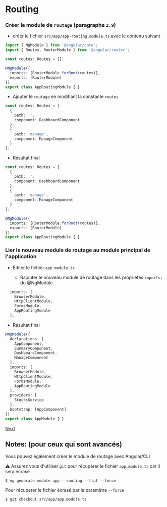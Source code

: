# Routing

### Créer le module de `routage` (paragraphe `2.9`)

* créer le fichier `src/app/app-routing.module.ts` avec le contenu suivant

```typescript
import { NgModule } from '@angular/core';
import { Routes, RouterModule } from '@angular/router';

const routes: Routes = [];

@NgModule({
  imports: [RouterModule.forRoot(routes)],
  exports: [RouterModule]
})
export class AppRoutingModule { }

```

* Ajouter le `routage` en modifiant la constante `routes`

```typescript
const routes: Routes = [
  {
    path: '',
    component: DashboardComponent
  },
  {
    path: 'manage',
    component: ManageComponent
  }
];
```

* Résultat final

```typescript
const routes: Routes = [
  {
    path: '',
    component: DashboardComponent
  },
  {
    path: 'manage',
    component: ManageComponent
  }
];

@NgModule({
  imports: [RouterModule.forRoot(routes)],
  exports: [RouterModule]
})
export class AppRoutingModule { }
```

### Lier le nouveau module de routage au module principal de l'application

* Éditer le fichier `app.module.ts`
    
    - Rajouter le nouveau module de routage dans les propriétés `imports:` du @NgModule

```typescript
  imports: [
    BrowserModule,
    HttpClientModule,
    FormsModule,
    AppRoutingModule
  ],
```

* Résultat final

```typescript
@NgModule({
  declarations: [
    AppComponent,
    SummaryComponent,
    DashboardComponent,
    ManageComponent
  ],
  imports: [
    BrowserModule,
    HttpClientModule,
    FormsModule,
    AppRoutingModule
  ],
  providers: [
    StocksService
  ],
  bootstrap: [AppComponent]
})
export class AppModule { }
```

[Next](link.md)

## Notes: (pour ceux qui sont avancés)

Vous pouvez également créer le module de routage avec Angular/CLI

:warning: Assurez vous d'utiliser `git` pour récupérer le fichier `app.module.ts` car il sera écrasé

```
$ ng generate module app --routing --flat --force
```

Pour récuperer le fichier écrasé par le paramètre `--force`

```
$ git checkout src/app/app.module.ts
```

